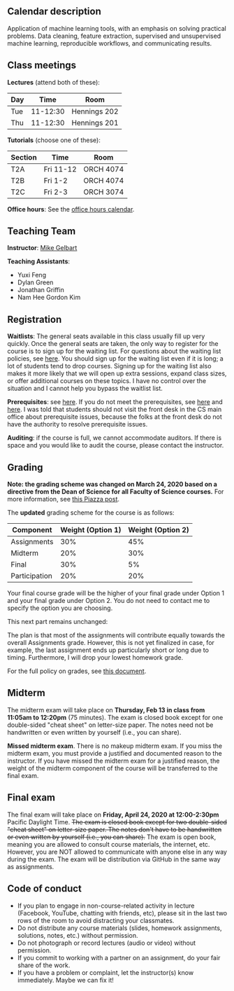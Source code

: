 
## Calendar description

Application of machine learning tools, with an emphasis on solving practical problems. Data cleaning, feature extraction, supervised and unsupervised machine learning, reproducible workflows, and communicating results.


## Class meetings

**Lectures** (attend both of these):

| Day  | Time   | Room |
|----------|--------|------|
| Tue  | 11-12:30  | Hennings 202 |
| Thu | 11-12:30 | Hennings 201  |

**Tutorials** (choose one of these):

| Section  | Time   | Room |
|----------|--------|------|
| T2A | Fri 11-12  | ORCH 4074 |
| T2B  | Fri 1-2 | ORCH 4074 |
| T2C | Fri 2-3 | ORCH 3074 |

**Office hours**: See the [office hours calendar](http://www.cs.ubc.ca/~mgelbart/calendar.html).

## Teaching Team

**Instructor**: [Mike Gelbart](http://www.cs.ubc.ca/~mgelbart/)

**Teaching Assistants**:

- Yuxi Feng
- Dylan Green
- Jonathan Griffin
- Nam Hee Gordon Kim

## Registration

**Waitlists**: The general seats available in this class usually fill up very quickly. 
Once the general seats are taken, the only way to register for the course is to sign up for the waiting list. For questions about the waiting list policies, see [here](https://www.cs.ubc.ca/students/undergrad/courses/waitlists). You should sign up for the waiting list even if it is long; a lot of students tend to drop courses. Signing up for the waiting list also makes it more likely that we will open up extra sessions, expand class sizes, or offer additional courses on these topics. I have no control over the situation and I cannot help you bypass the waitlist list.

**Prerequisites**: see [here](https://courses.students.ubc.ca/cs/courseschedule?tname=subj-course&course=330&campuscd=UBC&dept=CPSC&pname=subjarea). If you do not meet the prerequisites, see [here](https://www.cs.ubc.ca/students/undergrad/courses-deadlines/prerequisites) and [here](https://www.cs.ubc.ca/students/undergrad/courses-deadlines/rules-about-cpsc-appeals-undergraduate-students). I was told that students should not visit the front desk in the CS main office about prerequisite issues, because the folks at the front desk do not have the authority to resolve prerequisite issues.

**Auditing**: if the course is full, we cannot accommodate auditors. If there is space and you would like to audit the course, please contact the instructor.

## Grading
 
**Note: the grading scheme was changed on March 24, 2020 based on a directive from the Dean of Science for all Faculty of Science courses.**  For more information, see [this Piazza post](https://piazza.com/class/k1gx4b3djbv3ph?cid=319).

The **updated** grading scheme for the course is as follows:

| Component  | Weight (Option 1) | Weight (Option 2) |
|-------------|-----------------|-------------------|
| Assignments |      30%        |        45%        |
| Midterm     |     20%         |        30%        |
| Final       |     30%         |        5%         |
| Participation  |      20%        |       20%         |

Your final course grade will be the higher of your final grade under Option 1 and your final grade under Option 2. You do not need to contact me to specify the option you are choosing.

This next part remains unchanged:

The plan is that most of the assignments will contribute equally towards the overall Assignments grade. However, this is not yet finalized in case, for example, the last assignment ends up particularly short or long due to timing. Furthermore, I will drop your lowest homework grade.

For the full policy on grades, see [this document](grades.md).

## Midterm

The midterm exam will take place on **Thursday, Feb 13 in class from 11:05am to 12:20pm** (75 minutes). The exam is closed book except for one double-sided "cheat sheet" on letter-size paper. The notes need not be handwritten or even written by yourself (i.e., you can share).

**Missed midterm exam**. There is no makeup midterm exam. If you miss the midterm exam, you must provide a justified and documented reason to the instructor. If you have missed the midterm exam for a justified reason, the weight of the midterm component of the course will be transferred to the final exam.

## Final exam

The final exam will take place on **Friday, April 24, 2020 at 12:00-2:30pm** Pacific Daylight Time. ~~The exam is closed book except for two double-sided "cheat sheet" on letter-size paper. The notes don't have to be handwritten or even written by yourself (i.e., you can share).~~ The exam is open book, meaning you are allowed to consult course materials, the internet, etc. However, you are NOT allowed to communicate with anyone else in any way during the exam. The exam will be distribution via GitHub in the same way as assignments.

## Code of conduct

- If you plan to engage in non-course-related activity in lecture (Facebook, YouTube, chatting with friends, etc), please sit in the last two rows of the room to avoid distracting your classmates.
- Do not distribute any course materials (slides, homework assignments, solutions, notes, etc.) without permission.
- Do not photograph or record lectures (audio or video) without permission.
- If you commit to working with a partner on an assignment, do your fair share of the work.
- If you have a problem or complaint, let the instructor(s) know immediately. Maybe we can fix it!
